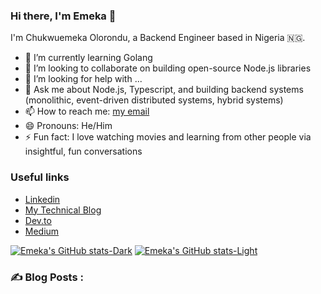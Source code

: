 ### Hi there, I'm Emeka 👋

I'm Chukwuemeka Olorondu, a Backend Engineer based in Nigeria 🇳🇬.

- 🌱 I’m currently learning Golang
- 👯 I’m looking to collaborate on building open-source Node.js libraries
- 🤔 I’m looking for help with ...
- 💬 Ask me about Node.js, Typescript, and building backend systems (monolithic, event-driven distributed systems, hybrid systems)
- 📫 How to reach me: [my email](oloronduchukwuemeka@gmail.com)
- 😄 Pronouns: He/Him
- ⚡ Fun fact: I love watching movies and learning from other people via insightful, fun conversations

### Useful links
- [Linkedin](https://linkedin.com/in/chukwuemeka-olorondu 'Linkedin profile link')
- [My Technical Blog](https://oloronduemeka.com 'My technical blog link')
- [Dev.to](https://dev.to/oloronduemeka 'My dev.to profile link')
- [Medium](https://medium.com/@olorondu_emeka 'My medium profile link')

 [![Emeka's GitHub stats-Dark](https://github-readme-stats.vercel.app/api?username=olorondu-emeka&show_icons=true&theme=dark#gh-dark-mode-only)](https://github.com/olorondu-emeka/github-readme-stats#gh-dark-mode-only)
[![Emeka's GitHub stats-Light](https://github-readme-stats.vercel.app/api?username=olorondu-emeka&show_icons=true&theme=default#gh-light-mode-only)](https://github.com/olorondu-emeka/github-readme-stats#gh-light-mode-only)

### :writing_hand: Blog Posts :
<!-- BLOG-POST-LIST:START -->
<!-- BLOG-POST-LIST:END -->




